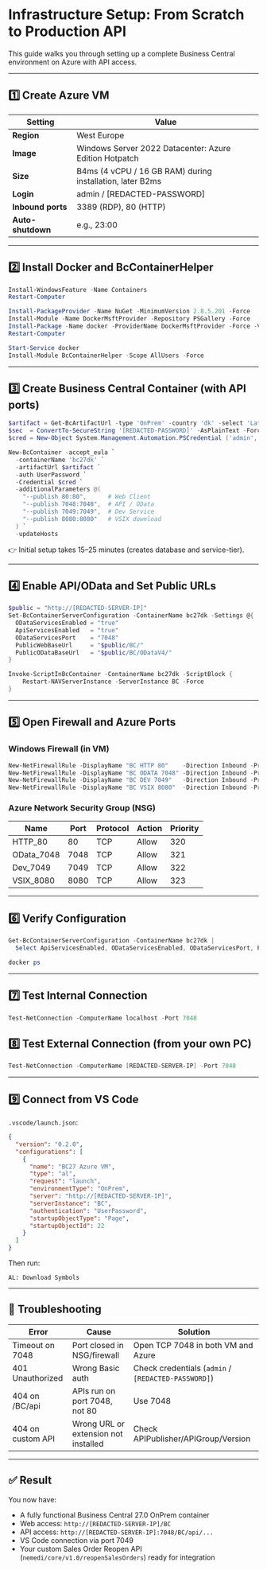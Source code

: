 # Infrastructure Setup: From Scratch to Production API

This guide walks you through setting up a complete Business Central environment on Azure with API access.

---

## 1️⃣ Create Azure VM

| Setting           | Value                                                    |
| ----------------- | -------------------------------------------------------- |
| **Region**        | West Europe                                              |
| **Image**         | Windows Server 2022 Datacenter: Azure Edition Hotpatch |
| **Size**          | B4ms (4 vCPU / 16 GB RAM) during installation, later B2ms |
| **Login**         | admin / [REDACTED-PASSWORD]                                        |
| **Inbound ports** | 3389 (RDP), 80 (HTTP)                                   |
| **Auto-shutdown** | e.g., 23:00                                              |

---

## 2️⃣ Install Docker and BcContainerHelper

```powershell
Install-WindowsFeature -Name Containers
Restart-Computer

Install-PackageProvider -Name NuGet -MinimumVersion 2.8.5.201 -Force
Install-Module -Name DockerMsftProvider -Repository PSGallery -Force
Install-Package -Name docker -ProviderName DockerMsftProvider -Force -Verbose
Restart-Computer

Start-Service docker
Install-Module BcContainerHelper -Scope AllUsers -Force
```

---

## 3️⃣ Create Business Central Container (with API ports)

```powershell
$artifact = Get-BcArtifactUrl -type 'OnPrem' -country 'dk' -select 'Latest' -version '27.0'
$sec  = ConvertTo-SecureString '[REDACTED-PASSWORD]' -AsPlainText -Force
$cred = New-Object System.Management.Automation.PSCredential ('admin', $sec)

New-BcContainer -accept_eula `
  -containerName 'bc27dk' `
  -artifactUrl $artifact `
  -auth UserPassword `
  -Credential $cred `
  -additionalParameters @(
    "--publish 80:80",      # Web Client
    "--publish 7048:7048",  # API / OData
    "--publish 7049:7049",  # Dev Service
    "--publish 8080:8080"   # VSIX download
  ) `
  -updateHosts
```

👉 Initial setup takes 15–25 minutes (creates database and service-tier).

---

## 4️⃣ Enable API/OData and Set Public URLs

```powershell
$public = "http://[REDACTED-SERVER-IP]"
Set-BcContainerServerConfiguration -ContainerName bc27dk -Settings @{
  ODataServicesEnabled = "true"
  ApiServicesEnabled   = "true"
  ODataServicesPort    = "7048"
  PublicWebBaseUrl     = "$public/BC/"
  PublicODataBaseUrl   = "$public/BC/ODataV4/"
}

Invoke-ScriptInBcContainer -ContainerName bc27dk -ScriptBlock {
    Restart-NAVServerInstance -ServerInstance BC -Force
}
```

---

## 5️⃣ Open Firewall and Azure Ports

### Windows Firewall (in VM)

```powershell
New-NetFirewallRule -DisplayName "BC HTTP 80"    -Direction Inbound -Protocol TCP -LocalPort 80   -Action Allow
New-NetFirewallRule -DisplayName "BC ODATA 7048" -Direction Inbound -Protocol TCP -LocalPort 7048 -Action Allow
New-NetFirewallRule -DisplayName "BC DEV 7049"   -Direction Inbound -Protocol TCP -LocalPort 7049 -Action Allow
New-NetFirewallRule -DisplayName "BC VSIX 8080"  -Direction Inbound -Protocol TCP -LocalPort 8080 -Action Allow
```

### Azure Network Security Group (NSG)

| Name       | Port | Protocol | Action | Priority |
| ---------- | ---- | -------- | ------ | -------- |
| HTTP_80    | 80   | TCP      | Allow  | 320      |
| OData_7048 | 7048 | TCP      | Allow  | 321      |
| Dev_7049   | 7049 | TCP      | Allow  | 322      |
| VSIX_8080  | 8080 | TCP      | Allow  | 323      |

---

## 6️⃣ Verify Configuration

```powershell
Get-BcContainerServerConfiguration -ContainerName bc27dk |
  Select ApiServicesEnabled, ODataServicesEnabled, ODataServicesPort, PublicWebBaseUrl, PublicODataBaseUrl

docker ps
```

---

## 7️⃣ Test Internal Connection

```powershell
Test-NetConnection -ComputerName localhost -Port 7048
```

## 8️⃣ Test External Connection (from your own PC)

```powershell
Test-NetConnection -ComputerName [REDACTED-SERVER-IP] -Port 7048
```

---

## 9️⃣ Connect from VS Code

`.vscode/launch.json`:

```json
{
  "version": "0.2.0",
  "configurations": [
    {
      "name": "BC27 Azure VM",
      "type": "al",
      "request": "launch",
      "environmentType": "OnPrem",
      "server": "http://[REDACTED-SERVER-IP]",
      "serverInstance": "BC",
      "authentication": "UserPassword",
      "startupObjectType": "Page",
      "startupObjectId": 22
    }
  ]
}
```

Then run:
```
AL: Download Symbols
```

---

## 🔧 Troubleshooting

| Error                  | Cause                                         | Solution                                  |
| ---------------------- | --------------------------------------------- | ----------------------------------------- |
| Timeout on 7048        | Port closed in NSG/firewall                  | Open TCP 7048 in both VM and Azure       |
| 401 Unauthorized       | Wrong Basic auth                              | Check credentials (`admin` / `[REDACTED-PASSWORD]`) |
| 404 on /BC/api         | APIs run on port 7048, not 80                | Use 7048                                  |
| 404 on custom API      | Wrong URL or extension not installed         | Check APIPublisher/APIGroup/Version       |

---

## ✅ Result

You now have:

- A fully functional Business Central 27.0 OnPrem container
- Web access: `http://[REDACTED-SERVER-IP]/BC`
- API access: `http://[REDACTED-SERVER-IP]:7048/BC/api/...`
- VS Code connection via port 7049
- Your custom Sales Order Reopen API (`nemedi/core/v1.0/reopenSalesOrders`) ready for integration